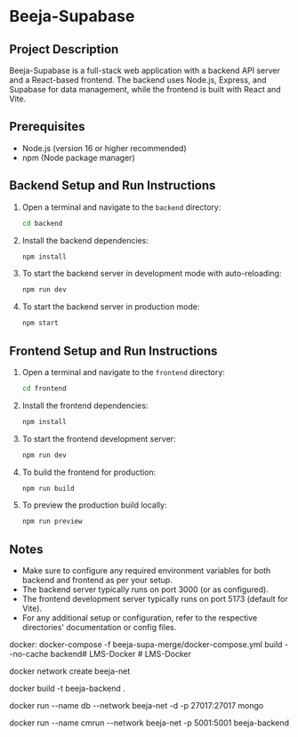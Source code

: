 # Beeja-Supabase

## Project Description
Beeja-Supabase is a full-stack web application with a backend API server and a React-based frontend. The backend uses Node.js, Express, and Supabase for data management, while the frontend is built with React and Vite.

## Prerequisites
- Node.js (version 16 or higher recommended)
- npm (Node package manager)

## Backend Setup and Run Instructions
1. Open a terminal and navigate to the `backend` directory:
   ```bash
   cd backend
   ```
2. Install the backend dependencies:
   ```bash
   npm install
   ```
3. To start the backend server in development mode with auto-reloading:
   ```bash
   npm run dev
   ```
4. To start the backend server in production mode:
   ```bash
   npm start
   ```

## Frontend Setup and Run Instructions
1. Open a terminal and navigate to the `frontend` directory:
   ```bash
   cd frontend
   ```
2. Install the frontend dependencies:
   ```bash
   npm install
   ```
3. To start the frontend development server:
   ```bash
   npm run dev
   ```
4. To build the frontend for production:
   ```bash
   npm run build
   ```
5. To preview the production build locally:
   ```bash
   npm run preview
   ```

## Notes
- Make sure to configure any required environment variables for both backend and frontend as per your setup.
- The backend server typically runs on port 3000 (or as configured).
- The frontend development server typically runs on port 5173 (default for Vite).
- For any additional setup or configuration, refer to the respective directories' documentation or config files.


docker:
docker-compose -f beeja-supa-merge/docker-compose.yml build --no-cache backend#   L M S - D o c k e r 
 
 #   L M S - D o c k e r 
 
 

docker network create beeja-net

docker build -t beeja-backend .

docker run --name db --network beeja-net -d -p 27017:27017 mongo  


docker run --name cmrun --network beeja-net -p 5001:5001 beeja-backend

